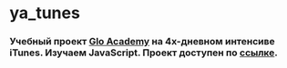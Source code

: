 # ya_tunes
### Учебный проект [Glo Academy](https://glo.academy/) на 4х-дневном интенсиве iTunes. Изучаем JavaScript. Проект доступен по [ссылке](https://shums89.github.io/ya_tunes/).
